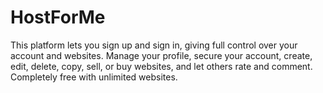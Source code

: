 # HostForMe
This platform lets you sign up and sign in, giving full control over your account and websites. Manage your profile, secure your account, create, edit, delete, copy, sell, or buy websites, and let others rate and comment. Completely free with unlimited websites.
